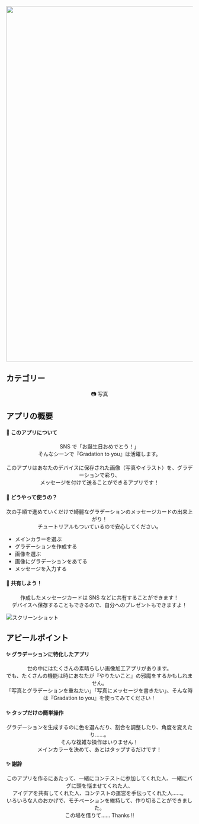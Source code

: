 <img src="https://user-images.githubusercontent.com/45185896/89200924-b17cd300-d5eb-11ea-9395-72f319d2b122.png" style="width: 100vw;" />

## カテゴリー

<div style="text-align: center;">📷 写真</div>

## アプリの概要

#### 🚀 このアプリについて

<div style="text-align: center;">
SNS で「お誕生日おめでとう！」<br>
そんなシーンで『Gradation to you』は活躍します。<br>
<br>
このアプリはあなたのデバイスに保存された画像（写真やイラスト）を、グラデーションで彩り、<br>
メッセージを付けて送ることができるアプリです！
</div>

#### 🚀 どうやって使うの？

<div style="text-align: center;">
次の手順で進めていくだけで綺麗なグラデーションのメッセージカードの出来上がり！<br>
チュートリアルもついているので安心してください。
</div>

- メインカラーを選ぶ
- グラデーションを作成する
- 画像を選ぶ
- 画像にグラデーションをあてる
- メッセージを入力する

#### 🚀 共有しよう！

<div style="text-align: center;">
作成したメッセージカードは SNS などに共有することができます！<br>
デバイスへ保存することもできるので、自分へのプレゼントもできますよ！
</div>

![スクリーンショット](https://user-images.githubusercontent.com/45185896/89201355-57304200-d5ec-11ea-9cbf-a33bf1b35d77.png)

## アピールポイント

#### ✨ グラデーションに特化したアプリ

<div style="text-align: center;">世の中にはたくさんの素晴らしい画像加工アプリがあります。<br>
でも、たくさんの機能は時にあなたが『やりたいこと』の邪魔をするかもしれません。<br>
「写真とグラデーションを重ねたい」「写真にメッセージを書きたい」、そんな時は『Gradation to you』を使ってみてください！</div>

#### ✨ タップだけの簡単操作

<div style="text-align: center;">グラデーションを生成するのに色を選んだり、割合を調整したり、角度を変えたり……。<br>
そんな複雑な操作はいりません！<br>
メインカラーを決めて、あとはタップするだけです！</div>

#### ✨ 謝辞

<div style="text-align: center;">このアプリを作るにあたって、一緒にコンテストに参加してくれた人、一緒にバグに頭を悩ませてくれた人、<br>アイデアを共有してくれた人、コンテストの運営を手伝ってくれた人……。<br>
いろいろな人のおかげで、モチベーションを維持して、作り切ることができました。<br>
この場を借りて…… Thanks !!</div>